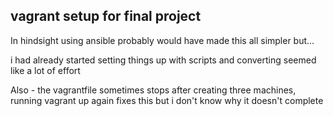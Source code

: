 ## vagrant setup for final project
In hindsight using ansible probably would have made this all simpler but...

i had already started setting things up with scripts and converting seemed like a lot of effort

Also - the vagrantfile sometimes stops after creating three machines, running vagrant up again fixes this but i don't know why it doesn't complete
